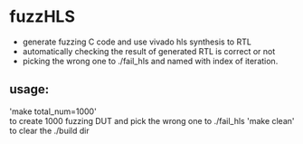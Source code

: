 # fuzzHLS
- generate fuzzing C code and use vivado hls synthesis to RTL
- automatically checking the result of generated RTL is correct or not
- picking the wrong one to ./fail_hls and named with index of iteration.

## usage:
'make total_num=1000'  
to create 1000 fuzzing DUT and pick the wrong one to ./fail_hls
'make clean'  
to clear the ./build dir
